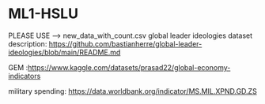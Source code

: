 # ML1-HSLU

PLEASE USE --> new_data_with_count.csv
global leader ideologies dataset description: https://github.com/bastianherre/global-leader-ideologies/blob/main/README.md

GEM :https://www.kaggle.com/datasets/prasad22/global-economy-indicators

military spending: https://data.worldbank.org/indicator/MS.MIL.XPND.GD.ZS
